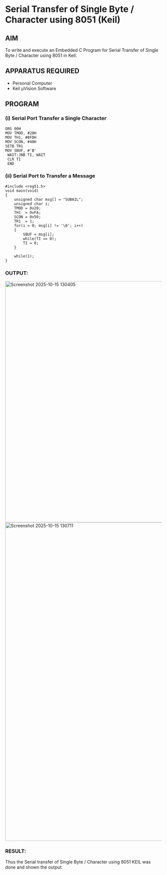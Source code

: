 
# Serial Transfer of Single Byte / Character using 8051 (Keil)

## AIM
To write and execute an Embedded C Program for Serial Transfer of Single Byte / Character using 8051 in Keil.

## APPARATUS REQUIRED
- Personal Computer  
- Keil µVision Software  

## PROGRAM

### (i) Serial Port Transfer a Single Character

```
ORG 00H 
MOV TMOD, #20H 
MOV TH1, #0FDH 
MOV SCON, #40H 
SETB TR1 
MOV SBUF, #'B' 
 WAIT:JNB TI, WAIT
 CLR TI 
 END
```
### (ii) Serial Port to Transfer a Message

```
#include <reg51.h>
void main(void)
{
    unsigned char msg[] = "SUBAIL";
    unsigned char i;
    TMOD = 0x20;
    TH1  = 0xFA;
    SCON = 0x50;
    TR1  = 1;
    for(i = 0; msg[i] != '\0'; i++)
    {
        SBUF = msg[i];
        while(TI == 0);
        TI = 0;
    }

    while(1);
}
```

### OUTPUT:
<img width="1398" height="774" alt="Screenshot 2025-10-15 130405" src="https://github.com/user-attachments/assets/0ae3f4c6-7d77-4bb9-bb63-de085eacd69f" />
<img width="1411" height="1022" alt="Screenshot 2025-10-15 130711" src="https://github.com/user-attachments/assets/359a3368-f4ff-4a23-afd3-03ea9e1e153d" />



### RESULT:
Thus the Serial transfer of Single Byte / Character using 8051 KEIL was done and shown the output.
